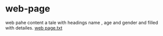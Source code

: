 # web-page
web pahe content a tale with headings name , age and gender and filled with detailes.
[web page.txt](https://github.com/Shibil-c/web-page/files/9331441/web.page.txt)
